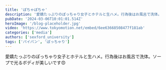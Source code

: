 ```yaml
---
title: 'ぽちゃぽちゃ'
description: '愛嬌たっぷりのぽっちゃり女子とホテルと生ハメ。行為後はお風呂で洗体。ソープで光るボディが美しいです😍'
pubDate: '2024-03-06T10:01:01.514Z'
heroImage: '/blog-placeholder.jpg'
video: 'https://www.tokyomotion.net/embed/6ee63668508477f181ab'
categories: ['media']
authors: ['sexford_university']
tags: ['パイパン', 'ぽっちゃり']
---
```


愛嬌たっぷりのぽっちゃり女子とホテルと生ハメ。行為後はお風呂で洗体。ソープで光るボディが美しいです😍